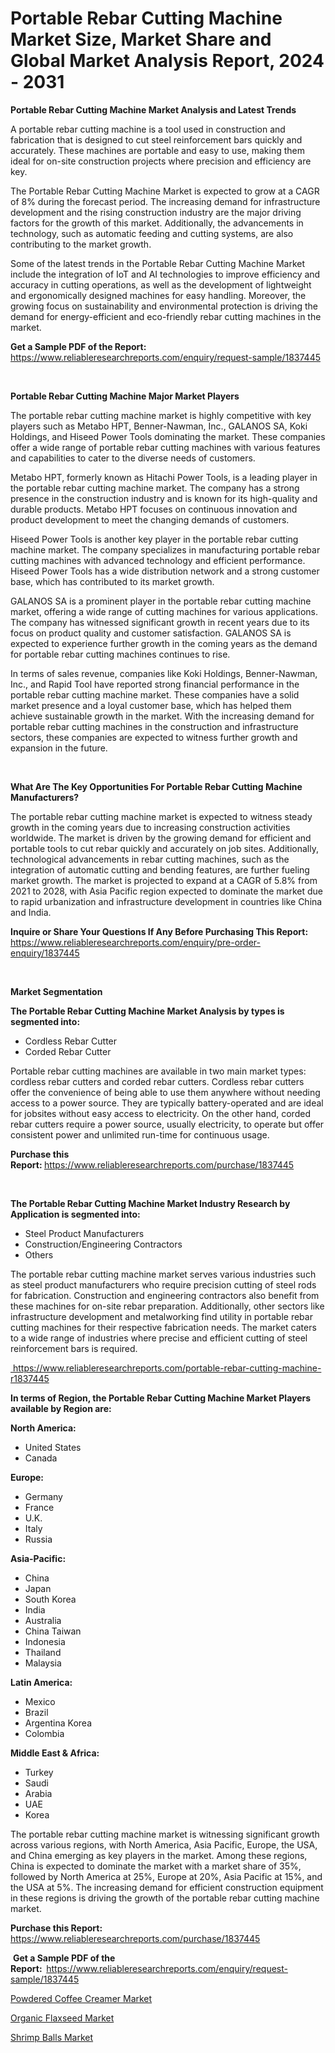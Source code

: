 <p><h1>Portable Rebar Cutting Machine Market Size, Market Share and Global Market Analysis Report, 2024 - 2031</h1></p><p><strong>Portable Rebar Cutting Machine Market Analysis and Latest Trends</strong></p>
<p><p>A portable rebar cutting machine is a tool used in construction and fabrication that is designed to cut steel reinforcement bars quickly and accurately. These machines are portable and easy to use, making them ideal for on-site construction projects where precision and efficiency are key.</p><p>The Portable Rebar Cutting Machine Market is expected to grow at a CAGR of 8% during the forecast period. The increasing demand for infrastructure development and the rising construction industry are the major driving factors for the growth of this market. Additionally, the advancements in technology, such as automatic feeding and cutting systems, are also contributing to the market growth.</p><p>Some of the latest trends in the Portable Rebar Cutting Machine Market include the integration of IoT and AI technologies to improve efficiency and accuracy in cutting operations, as well as the development of lightweight and ergonomically designed machines for easy handling. Moreover, the growing focus on sustainability and environmental protection is driving the demand for energy-efficient and eco-friendly rebar cutting machines in the market.</p></p>
<p><strong>Get a Sample PDF of the Report:&nbsp;</strong> <a href="https://www.reliableresearchreports.com/enquiry/request-sample/1837445">https://www.reliableresearchreports.com/enquiry/request-sample/1837445</a></p>
<p>&nbsp;</p>
<p><strong>Portable Rebar Cutting Machine Major Market Players</strong></p>
<p><p>The portable rebar cutting machine market is highly competitive with key players such as Metabo HPT, Benner-Nawman, Inc., GALANOS SA, Koki Holdings, and Hiseed Power Tools dominating the market. These companies offer a wide range of portable rebar cutting machines with various features and capabilities to cater to the diverse needs of customers.</p><p>Metabo HPT, formerly known as Hitachi Power Tools, is a leading player in the portable rebar cutting machine market. The company has a strong presence in the construction industry and is known for its high-quality and durable products. Metabo HPT focuses on continuous innovation and product development to meet the changing demands of customers.</p><p>Hiseed Power Tools is another key player in the portable rebar cutting machine market. The company specializes in manufacturing portable rebar cutting machines with advanced technology and efficient performance. Hiseed Power Tools has a wide distribution network and a strong customer base, which has contributed to its market growth.</p><p>GALANOS SA is a prominent player in the portable rebar cutting machine market, offering a wide range of cutting machines for various applications. The company has witnessed significant growth in recent years due to its focus on product quality and customer satisfaction. GALANOS SA is expected to experience further growth in the coming years as the demand for portable rebar cutting machines continues to rise.</p><p>In terms of sales revenue, companies like Koki Holdings, Benner-Nawman, Inc., and Rapid Tool have reported strong financial performance in the portable rebar cutting machine market. These companies have a solid market presence and a loyal customer base, which has helped them achieve sustainable growth in the market. With the increasing demand for portable rebar cutting machines in the construction and infrastructure sectors, these companies are expected to witness further growth and expansion in the future.</p></p>
<p>&nbsp;</p>
<p><strong>What Are The Key Opportunities For Portable Rebar Cutting Machine Manufacturers?</strong></p>
<p><p>The portable rebar cutting machine market is expected to witness steady growth in the coming years due to increasing construction activities worldwide. The market is driven by the growing demand for efficient and portable tools to cut rebar quickly and accurately on job sites. Additionally, technological advancements in rebar cutting machines, such as the integration of automatic cutting and bending features, are further fueling market growth. The market is projected to expand at a CAGR of 5.8% from 2021 to 2028, with Asia Pacific region expected to dominate the market due to rapid urbanization and infrastructure development in countries like China and India.</p></p>
<p><strong>Inquire or Share Your Questions If Any Before Purchasing This Report:</strong> <a href="https://www.reliableresearchreports.com/enquiry/pre-order-enquiry/1837445">https://www.reliableresearchreports.com/enquiry/pre-order-enquiry/1837445</a></p>
<p>&nbsp;</p>
<p><strong>Market Segmentation</strong></p>
<p><strong>The Portable Rebar Cutting Machine Market Analysis by types is segmented into:</strong></p>
<p><ul><li>Cordless Rebar Cutter</li><li>Corded Rebar Cutter</li></ul></p>
<p><p>Portable rebar cutting machines are available in two main market types: cordless rebar cutters and corded rebar cutters. Cordless rebar cutters offer the convenience of being able to use them anywhere without needing access to a power source. They are typically battery-operated and are ideal for jobsites without easy access to electricity. On the other hand, corded rebar cutters require a power source, usually electricity, to operate but offer consistent power and unlimited run-time for continuous usage.</p></p>
<p><strong>Purchase this Report:&nbsp;</strong><a href="https://www.reliableresearchreports.com/purchase/1837445">https://www.reliableresearchreports.com/purchase/1837445</a></p>
<p>&nbsp;</p>
<p><strong>The Portable Rebar Cutting Machine Market Industry Research by Application is segmented into:</strong></p>
<p><ul><li>Steel Product Manufacturers</li><li>Construction/Engineering Contractors</li><li>Others</li></ul></p>
<p><p>The portable rebar cutting machine market serves various industries such as steel product manufacturers who require precision cutting of steel rods for fabrication. Construction and engineering contractors also benefit from these machines for on-site rebar preparation. Additionally, other sectors like infrastructure development and metalworking find utility in portable rebar cutting machines for their respective fabrication needs. The market caters to a wide range of industries where precise and efficient cutting of steel reinforcement bars is required.</p></p>
<p><a href="https://www.reliableresearchreports.com/portable-rebar-cutting-machine-r1837445">&nbsp;https://www.reliableresearchreports.com/portable-rebar-cutting-machine-r1837445</a></p>
<p><strong>In terms of Region, the Portable Rebar Cutting Machine Market Players available by Region are:</strong></p>
<p>
    <p> <strong> North America: </strong>
        <ul>
            <li>United States</li>
            <li>Canada</li>
        </ul>
        </p> 
    <p> <strong> Europe: </strong>
        <ul>
            <li>Germany</li>
            <li>France</li>
            <li>U.K.</li>
            <li>Italy</li>
            <li>Russia</li>
        </ul>
        </p> 
    <p> <strong> Asia-Pacific: </strong>
        <ul>
            <li>China</li>
            <li>Japan</li>
            <li>South Korea</li>
            <li>India</li>
            <li>Australia</li>
            <li>China Taiwan</li>
            <li>Indonesia</li>
            <li>Thailand</li>
            <li>Malaysia</li>
        </ul>
        </p> 
    <p> <strong> Latin America: </strong>
        <ul>
            <li>Mexico</li>
            <li>Brazil</li>
            <li>Argentina Korea</li>
            <li>Colombia</li>
        </ul>
        </p> 
    <p> <strong> Middle East & Africa: </strong>
        <ul>
            <li>Turkey</li>
            <li>Saudi</li>
            <li>Arabia</li>
            <li>UAE</li>
            <li>Korea</li>
        </ul>
    </p>
    </p>
<p><p>The portable rebar cutting machine market is witnessing significant growth across various regions, with North America, Asia Pacific, Europe, the USA, and China emerging as key players in the market. Among these regions, China is expected to dominate the market with a market share of 35%, followed by North America at 25%, Europe at 20%, Asia Pacific at 15%, and the USA at 5%. The increasing demand for efficient construction equipment in these regions is driving the growth of the portable rebar cutting machine market.</p></p>
<p><strong>Purchase this Report: </strong><a href="https://www.reliableresearchreports.com/purchase/1837445">https://www.reliableresearchreports.com/purchase/1837445</a></p>
<p>&nbsp;<strong>Get a Sample PDF of the Report:&nbsp;&nbsp;</strong><a href="https://www.reliableresearchreports.com/enquiry/request-sample/1837445">https://www.reliableresearchreports.com/enquiry/request-sample/1837445</a></p>
<p><strong></strong></p>
<p><p><a href="https://github.com/tusomamen9/Market-Research-Report-List-1/blob/main/powdered-coffee-creamer-market.md">Powdered Coffee Creamer Market</a></p><p><a href="https://github.com/HowardDelgaXXfnf/Market-Research-Report-List-1/blob/main/organic-flaxseed-market.md">Organic Flaxseed Market</a></p><p><a href="https://github.com/ofpaqrof92/Market-Research-Report-List-1/blob/main/shrimp-balls-market.md">Shrimp Balls Market</a></p></p>